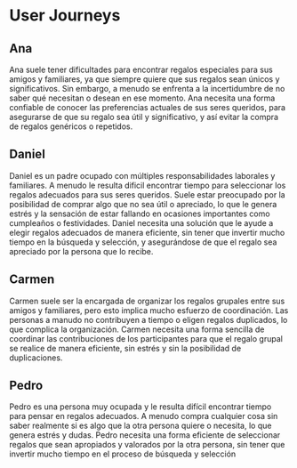 # User Journeys

## Ana

Ana suele tener dificultades para encontrar regalos especiales para sus amigos y familiares, ya que siempre quiere que sus regalos sean únicos y significativos. Sin embargo, a menudo se enfrenta a la incertidumbre de no saber qué necesitan o desean en ese momento.
Ana necesita una forma confiable de conocer las preferencias actuales de sus seres queridos, para asegurarse de que su regalo sea útil y significativo, y así evitar la compra de regalos genéricos o repetidos.

## Daniel

Daniel es un padre ocupado con múltiples responsabilidades laborales y familiares. A menudo le resulta dificil encontrar tiempo para seleccionar los regalos adecuados para sus seres queridos. Suele estar preocupado por la posibilidad de comprar algo que no sea útil o apreciado, lo que le genera estrés y la sensación de estar fallando en ocasiones importantes como cumpleaños o festividades.
Daniel necesita una solución que le ayude a elegir regalos adecuados de manera eficiente, sin tener que invertir mucho tiempo en la búsqueda y selección, y asegurándose de que el regalo sea apreciado por la persona que lo recibe.

## Carmen

Carmen suele ser la encargada de organizar los regalos grupales entre sus amigos y familiares, pero esto implica mucho esfuerzo de coordinación. Las personas a manudo no contribuyen a tiempo o eligen regalos duplicados, lo que complica la organización.
Carmen necesita una forma sencilla de coordinar las contribuciones de los participantes para que el regalo grupal se realice de manera eficiente, sin estrés y sin la posibilidad de duplicaciones.

## Pedro 

Pedro es una persona muy ocupada y le resulta difícil encontrar tiempo para pensar en regalos adecuados. A menudo compra cualquier cosa sin saber realmente si es algo que la otra persona quiere o necesita, lo que genera estrés y dudas.
Pedro necesita una forma eficiente de seleccionar regalos que sean apropiados y valorados por la otra persona, sin tener que invertir mucho tiempo en el proceso de búsqueda y selección

